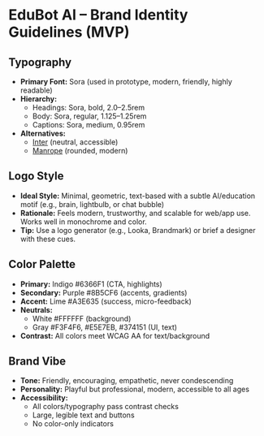 # EduBot AI – Brand Identity Guidelines (MVP)

## Typography
- **Primary Font:** Sora (used in prototype, modern, friendly, highly readable)
- **Hierarchy:**
  - Headings: Sora, bold, 2.0–2.5rem
  - Body: Sora, regular, 1.125–1.25rem
  - Captions: Sora, medium, 0.95rem
- **Alternatives:**
  - [Inter](https://fonts.google.com/specimen/Inter) (neutral, accessible)
  - [Manrope](https://fonts.google.com/specimen/Manrope) (rounded, modern)

## Logo Style
- **Ideal Style:** Minimal, geometric, text-based with a subtle AI/education motif (e.g., brain, lightbulb, or chat bubble)
- **Rationale:** Feels modern, trustworthy, and scalable for web/app use. Works well in monochrome and color.
- **Tip:** Use a logo generator (e.g., Looka, Brandmark) or brief a designer with these cues.

## Color Palette
- **Primary:** Indigo #6366F1 (CTA, highlights)
- **Secondary:** Purple #8B5CF6 (accents, gradients)
- **Accent:** Lime #A3E635 (success, micro-feedback)
- **Neutrals:**
  - White #FFFFFF (background)
  - Gray #F3F4F6, #E5E7EB, #374151 (UI, text)
- **Contrast:** All colors meet WCAG AA for text/background

## Brand Vibe
- **Tone:** Friendly, encouraging, empathetic, never condescending
- **Personality:** Playful but professional, modern, accessible to all ages
- **Accessibility:**
  - All colors/typography pass contrast checks
  - Large, legible text and buttons
  - No color-only indicators 